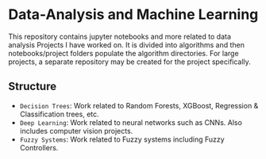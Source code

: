 # Data-Analysis and Machine Learning

This repository contains jupyter notebooks and more related to data analysis Projects I have worked on. It is divided into algorithms and then notebooks/project folders populate the algorithm directories. For large projects, a separate repository may be created for the project specifically.

## Structure
- `Decision Trees`: Work related to Random Forests, XGBoost, Regression & Classification trees, etc.
- `Deep Learning`: Work related to neural networks such as CNNs. Also includes computer vision projects.
- `Fuzzy Systems`: Work related to Fuzzy systems including Fuzzy Controllers. 

